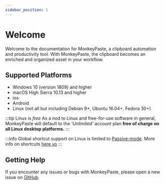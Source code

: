 ```yaml
---
sidebar_position: 1
---
```


# Welcome

Welcome to the documentation for MonkeyPaste, a clipboard automation and productivity tool. With MonkeyPaste, the clipboard becomes an enriched and organized asset in your workflow.

## Supported Platforms
- Windows 10 (version 1809) and higher
- macOS High Sierra 10.13 and higher
- ios
- Android
- Linux (not all but including Debian 9+, Ubuntu 16.04+, Fedora 30+)

:::tip Linux is $free$
As a nod to Linux and free-for-use software in general, MonkeyPaste will default to the *'Unlimited'* account plan **free of charge on all Linux desktop platforms.**
:::

:::info 
Global shortcut support on Linux is limited to [Passive-mode](shortcuts/index.md#route-types). More info on shortcuts [here yo](../docs/shortcuts/index.md)
:::


## Getting Help

If you encounter any issues or bugs with MonkeyPaste, please open a new issue on [GitHub](https://github.com/monkeypaste/mp-plugin-list). 
